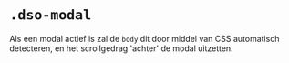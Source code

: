 # `.dso-modal`

Als een modal actief is zal de `body` dit door middel van CSS automatisch detecteren, en het scrollgedrag 'achter' de modal uitzetten.
